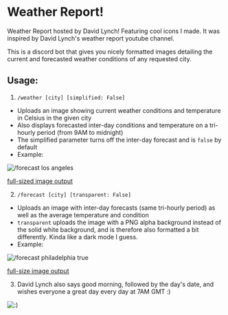 # Weather Report!
Weather Report hosted by David Lynch! Featuring cool icons I made. It was inspired by David Lynch's weather report youtube channel.

This is a discord bot that gives you nicely formatted images detailing the current and forecasted weather conditions of any requested city.

## Usage:
1. `/weather [city] [simplified: False]`
- Uploads an image showing current weather conditions and temperature in Celsius in the given city
- Also displays forecasted inter-day conditions and temperature on a tri-hourly period (from 9AM to midnight)
- The simplified parameter turns off the inter-day forecast and is `false` by default
- Example:

![/forecast los angeles](http://puu.sh/I7YbQ/3a60e7f268.jpg)

[full-sized image output](https://media.discordapp.net/attachments/349267380452589568/882379404221743124/weather_report.png)


2. `/forecast [city] [transparent: False]`
- Uploads an image with inter-day forecasts (same tri-hourly period) as well as the average temperature and condition
- `transparent` uploads the image with a PNG alpha background instead of the solid white background, and is therefore also formatted a bit differently. Kinda like a dark mode I guess.
- Example:

![/forecast philadelphia true](http://puu.sh/I7Yen/63521ef909.jpg)

[full-size image output](https://media.discordapp.net/attachments/349267380452589568/882380194298609684/weather_report.png)


3. David Lynch also says good morning, followed by the day's date, and wishes everyone a great day every day at 7AM GMT :)

![:)](http://puu.sh/I7Yiq/3ed756f1ac.jpg)
